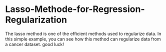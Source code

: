 # Lasso-Methode-for-Regression-Regularization
The lasso method is one of the efficient methods used to regularize data. In this simple example, you can see how this method can regularize data from a cancer dataset. good luck!
